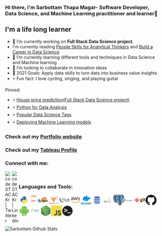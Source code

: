 ### Hi there, I'm Sarbottam Thapa Magar- Software Developer, Data Science, and Machine Learning practitioner and learner👋

## I'm a life long learner
- 🔭 I’m currently working on **Full Stack Data Science project**.
-  I'm currently reading [People Skills for Analytical Thinkers][current1] and [Build a Career in Data Science][book2]
- 🌱 I’m currently learning different tools and techniques in Data Science and Machine learning
- 👯 I’m looking to collaborate in innovative ideas
- 🥅 2021 Goals: Apply data skills to turn data into business value insights
- ⚡ Fun fact: I love cycling, singing, and playing guitar


Pinned:
- ⚡ [House price prediction(Full Stack Data Science project)][house]
- ⚡ [Python for Data Analysis][repo1]
- ⚡ [Popular Data Science Tags][repo2]
- ⚡ [Deploying Machine Learning models][repo3]

### Check out my [Portfolio website](https://mattobad.github.io/)

### Check out my [Tableau Profile](https://public.tableau.com/profile/sarbottam.thapa.magar#!/)

### Connect with me:

<!-- [<img align="left" alt="codeSTACKr.com" width="22px" src="https://raw.githubusercontent.com/iconic/open-iconic/master/svg/globe.svg" />][website]
[<img align="left" alt="codeSTACKr | YouTube" width="22px" src="https://cdn.jsdelivr.net/npm/simple-icons@v3/icons/youtube.svg" />][youtube] -->
[<img align="left" alt="codeSTACKr | Twitter" width="22px" src="https://cdn.jsdelivr.net/npm/simple-icons@v3/icons/twitter.svg" />][twitter] 
[<img align="left" alt="codeSTACKr | LinkedIn" width="22px" src="https://cdn.jsdelivr.net/npm/simple-icons@v3/icons/linkedin.svg" />][linkedin]





<br />

### Languages and Tools:

<img align="left" alt="Python" width="35px" src="https://raw.githubusercontent.com/github/explore/main/topics/python/python.png" />
<img align="left" alt="Jupyter notebook" width="26px" src="https://raw.githubusercontent.com/github/explore/main/topics/jupyter-notebook/jupyter-notebook.png" />

<img align="left" alt="Sklearn" width="35px" src="https://raw.githubusercontent.com/github/explore/main/topics/scikit-learn/scikit-learn.png" />

<img align="left" alt="Tensorflow" width="35px" src="https://raw.githubusercontent.com/github/explore/main/topics/tensorflow/tensorflow.png" />
<img align="left" alt="Flask-Python" width="35px" src="https://raw.githubusercontent.com/github/explore/main/topics/flask/flask.png" />
<img align="left" alt="AWS" width="35px" src="https://raw.githubusercontent.com/github/explore/main/topics/aws/aws.png" />

<img align="left" alt="Docker" width="35px" src="https://raw.githubusercontent.com/github/explore/main/topics/docker/docker.png" />


<img align="left" alt="SQL" width="35px" src="https://raw.githubusercontent.com/github/explore/80688e429a7d4ef2fca1e82350fe8e3517d3494d/topics/sql/sql.png" />
<img align="left" alt="MySQL" width="35px" src="https://raw.githubusercontent.com/github/explore/80688e429a7d4ef2fca1e82350fe8e3517d3494d/topics/mysql/mysql.png" />
<img align="left" alt="Postgresql" width="35px" src="https://raw.githubusercontent.com/github/explore/main/topics/postgresql/postgresql.png" />
<img align="left" alt="MongoDB" width="35px" src="https://raw.githubusercontent.com/github/explore/80688e429a7d4ef2fca1e82350fe8e3517d3494d/topics/mongodb/mongodb.png" />
<img align="left" alt="Git" width="35px" src="https://raw.githubusercontent.com/github/explore/80688e429a7d4ef2fca1e82350fe8e3517d3494d/topics/git/git.png" />
<img align="left" alt="GitHub" width="35px" src="https://raw.githubusercontent.com/github/explore/78df643247d429f6cc873026c0622819ad797942/topics/github/github.png" />
<img align="left" alt="Android" width="35px" src="https://raw.githubusercontent.com/github/explore/main/topics/android/android.png" />
<img align="left" alt="Java" width="35px" src="https://raw.githubusercontent.com/github/explore/main/topics/java/java.png" />
<img align="left" alt="Node.js" width="35px" src="https://raw.githubusercontent.com/github/explore/80688e429a7d4ef2fca1e82350fe8e3517d3494d/topics/nodejs/nodejs.png" />
<img align="left" alt="JavaScript" width="35px" src="https://raw.githubusercontent.com/github/explore/80688e429a7d4ef2fca1e82350fe8e3517d3494d/topics/javascript/javascript.png" />
<img align="left" alt="HTML5" width="35px" src="https://raw.githubusercontent.com/github/explore/80688e429a7d4ef2fca1e82350fe8e3517d3494d/topics/terminal/terminal.png" />

<br />
<br />
<br />
<br />
<br />
<br />

<img align="left" alt="Sarbottam Github Stats" src="https://github-readme-stats.vercel.app/api?username=Mattobad&show_icons=true&hide_border=true" />


[linkedin]: https://linkedin.com/in/sarbottam
[twitter]:https://twitter.com/SarbottamM

[dataAnalysis]:https://github.com/Mattobad/Data-Analysis
[pneumonia]:https://github.com/Mattobad/Pneumonia-Detection-Deep-Learning
[house]:https://github.com/Mattobad/House-Price-Prediction-Regression
[book1]:https://www.deeplearningillustrated.com/
[book2]:https://www.manning.com/books/build-a-career-in-data-science
[repo1]:https://github.com/Mattobad/Data-Analysis
[repo2]:https://github.com/Mattobad/Data-Analysis/tree/master/Popular-Data-Science-Tags
[repo3]:https://github.com/Mattobad/Deploying-ML-Models

[current1]:https://www.goodreads.com/book/show/55238787-people-skills-for-analytical-thinkers
